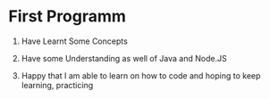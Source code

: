 # First Programm

1. Have Learnt Some Concepts 

2. Have some Understanding as well of Java and Node.JS

3. Happy that I am able to learn on how to code and hoping to keep learning, practicing 